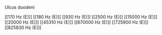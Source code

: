 Ulcus duodeni

[[170 Hz (E)]]
[[180 Hz (E)]]
[[930 Hz (E)]]
[[2500 Hz (E)]]
[[15000 Hz (E)]]
[[20000 Hz (E)]]
[[45310 Hz (E)]]
[[670000 Hz (E)]]
[[725900 Hz (E)]]
[[825830 Hz (E)]]